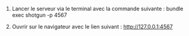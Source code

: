 1. Lancer le serveur via le terminal avec la commande suivante : bundle exec shotgun -p 4567

2. Ouvrir sur le navigateur avec le lien suivant : http://127.0.0.1:4567
